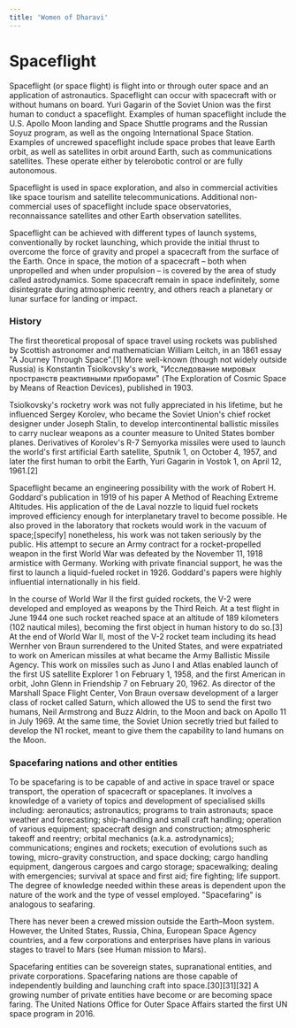 ```yaml
---
title: 'Women of Dharavi'
---
```


# Spaceflight

Spaceflight (or space flight) is flight into or through outer space and an application of astronautics. Spaceflight can occur with spacecraft with or without humans on board. Yuri Gagarin of the Soviet Union was the first human to conduct a spaceflight. Examples of human spaceflight include the U.S. Apollo Moon landing and Space Shuttle programs and the Russian Soyuz program, as well as the ongoing International Space Station. Examples of uncrewed spaceflight include space probes that leave Earth orbit, as well as satellites in orbit around Earth, such as communications satellites. These operate either by telerobotic control or are fully autonomous.

Spaceflight is used in space exploration, and also in commercial activities like space tourism and satellite telecommunications. Additional non-commercial uses of spaceflight include space observatories, reconnaissance satellites and other Earth observation satellites.

Spaceflight can be achieved with different types of launch systems, conventionally by rocket launching, which provide the initial thrust to overcome the force of gravity and propel a spacecraft from the surface of the Earth. Once in space, the motion of a spacecraft – both when unpropelled and when under propulsion – is covered by the area of study called astrodynamics. Some spacecraft remain in space indefinitely, some disintegrate during atmospheric reentry, and others reach a planetary or lunar surface for landing or impact.

### History

The first theoretical proposal of space travel using rockets was published by Scottish astronomer and mathematician William Leitch, in an 1861 essay "A Journey Through Space".[1] More well-known (though not widely outside Russia) is Konstantin Tsiolkovsky's work, "Исследование мировых пространств реактивными приборами" (The Exploration of Cosmic Space by Means of Reaction Devices), published in 1903.

Tsiolkovsky's rocketry work was not fully appreciated in his lifetime, but he influenced Sergey Korolev, who became the Soviet Union's chief rocket designer under Joseph Stalin, to develop intercontinental ballistic missiles to carry nuclear weapons as a counter measure to United States bomber planes. Derivatives of Korolev's R-7 Semyorka missiles were used to launch the world's first artificial Earth satellite, Sputnik 1, on October 4, 1957, and later the first human to orbit the Earth, Yuri Gagarin in Vostok 1, on April 12, 1961.[2]

Spaceflight became an engineering possibility with the work of Robert H. Goddard's publication in 1919 of his paper A Method of Reaching Extreme Altitudes. His application of the de Laval nozzle to liquid fuel rockets improved efficiency enough for interplanetary travel to become possible. He also proved in the laboratory that rockets would work in the vacuum of space;[specify] nonetheless, his work was not taken seriously by the public. His attempt to secure an Army contract for a rocket-propelled weapon in the first World War was defeated by the November 11, 1918 armistice with Germany. Working with private financial support, he was the first to launch a liquid-fueled rocket in 1926. Goddard's papers were highly influential internationally in his field.

In the course of World War II the first guided rockets, the V-2 were developed and employed as weapons by the Third Reich. At a test flight in June 1944 one such rocket reached space at an altitude of 189 kilometers (102 nautical miles), becoming the first object in human history to do so.[3] At the end of World War II, most of the V-2 rocket team including its head Wernher von Braun surrendered to the United States, and were expatriated to work on American missiles at what became the Army Ballistic Missile Agency. This work on missiles such as Juno I and Atlas enabled launch of the first US satellite Explorer 1 on February 1, 1958, and the first American in orbit, John Glenn in Friendship 7 on February 20, 1962. As director of the Marshall Space Flight Center, Von Braun oversaw development of a larger class of rocket called Saturn, which allowed the US to send the first two humans, Neil Armstrong and Buzz Aldrin, to the Moon and back on Apollo 11 in July 1969. At the same time, the Soviet Union secretly tried but failed to develop the N1 rocket, meant to give them the capability to land humans on the Moon.

### Spacefaring nations and other entities

To be spacefaring is to be capable of and active in space travel or space transport, the operation of spacecraft or spaceplanes. It involves a knowledge of a variety of topics and development of specialised skills including: aeronautics; astronautics; programs to train astronauts; space weather and forecasting; ship-handling and small craft handling; operation of various equipment; spacecraft design and construction; atmospheric takeoff and reentry; orbital mechanics (a.k.a. astrodynamics); communications; engines and rockets; execution of evolutions such as towing, micro-gravity construction, and space docking; cargo handling equipment, dangerous cargoes and cargo storage; spacewalking; dealing with emergencies; survival at space and first aid; fire fighting; life support. The degree of knowledge needed within these areas is dependent upon the nature of the work and the type of vessel employed. "Spacefaring" is analogous to seafaring.

There has never been a crewed mission outside the Earth–Moon system. However, the United States, Russia, China, European Space Agency countries, and a few corporations and enterprises have plans in various stages to travel to Mars (see Human mission to Mars).

Spacefaring entities can be sovereign states, supranational entities, and private corporations. Spacefaring nations are those capable of independently building and launching craft into space.[30][31][32] A growing number of private entities have become or are becoming space faring. The United Nations Office for Outer Space Affairs started the first UN space program in 2016.
